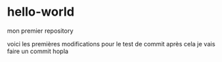 # hello-world
mon premier repository


voici les premières modifications pour le test de commit
après cela je vais faire un commit
hopla
